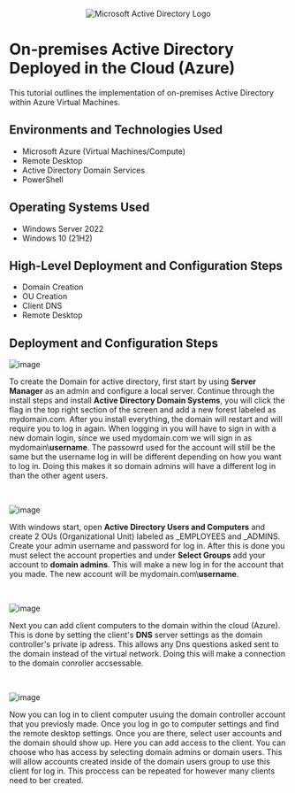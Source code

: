 <p align="center">
<img src="https://i.imgur.com/pU5A58S.png" alt="Microsoft Active Directory Logo"/>
</p>

<h1>On-premises Active Directory Deployed in the Cloud (Azure)</h1>
This tutorial outlines the implementation of on-premises Active Directory within Azure Virtual Machines.<br />



<h2>Environments and Technologies Used</h2>

- Microsoft Azure (Virtual Machines/Compute)
- Remote Desktop
- Active Directory Domain Services
- PowerShell

<h2>Operating Systems Used </h2>

- Windows Server 2022
- Windows 10 (21H2)

<h2>High-Level Deployment and Configuration Steps</h2>

- Domain Creation
- OU Creation
- Client DNS
- Remote Desktop

<h2>Deployment and Configuration Steps</h2>

<p>
  
![image](https://github.com/user-attachments/assets/fe5d9b49-7d98-42eb-b3eb-8b344c000da5)


</p>
<p>
To create the Domain for active directory, first start by using <b/>Server Manager</b> as an admin and configure a local server. Continue through the install steps and install <b/>Active Directory Domain Systems</b>, you will click the flag in the top right section of the screen and add a new forest labeled as mydomain.com. After you install everything, the domain will restart and will require you to log in again. When logging in you will have to sign in with a new domain login, since we used mydomain.com we will sign in as mydomain\<b/>username</b>. The passowrd used for the account will still be the same but the username log in will be different depending on how you want to log in. Doing this makes it so domain admins will have a different log in than the other agent users.
</p>
<br />

<p>
  
![image](https://github.com/user-attachments/assets/1976e8d4-e8f7-44a0-8d8d-75eeb6c1f5ef)

</p>
<p>
With windows start, open <b/> Active Directory Users and Computers</b> and create 2 OUs (Organizational Unit) labeled as _EMPLOYEES and _ADMINS. Create your admin username and password for log in. After this is done you must select the account properties and under <b/>Select Groups</b> add your account to <b/>domain admins</b>. This will make a new log in for the account that you made. The new account will be mydomain.com\<b/>username</b>.  
</p>
<br />

<p>
  
![image](https://github.com/user-attachments/assets/4c4955fa-acf2-4f40-a55a-9a7bf9c205d5)

</p>
<p>
Next you can add client computers to the domain within the cloud (Azure). This is done by setting the client's <b/>DNS</b> server settings as the domain controller's private ip adress. This allows any Dns questions asked sent to the domain instead of the virtual network. Doing this will make a connection to the domain conroller accsessable. 
</p>
<br />
<p>
  
![image](https://github.com/user-attachments/assets/59273899-6c23-4776-99ed-95740bd8dd9c)


</p>
<p>
Now you can log in to client computer usuing the domain controller account that you previosly made. Once you log in go to computer settings and find the remote desktop settings. Once you are there, select user accounts and the domain should show up. Here you can add access to the client. You can choose who has access by selecting domain admins or domain users. This will allow accounts created inside of the domain users group to use this client for log in. This proccess can be repeated for however many clients need to ber created. 
</p>
<br />
